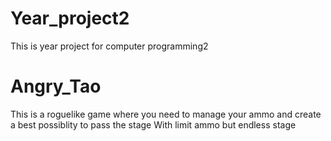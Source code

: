 # Year_project2
This is year project for computer programming2

# Angry_Tao
This is a roguelike game where you need to manage your ammo and create a best possiblity to pass the stage
With limit ammo but endless stage
